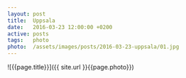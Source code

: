 ```yaml
---
layout: post
title:  Uppsala
date:   2016-03-23 12:00:00 +0200
active: posts
tags:   photo
photo:  /assets/images/posts/2016-03-23-uppsala/01.jpg
---
```


![{{page.title}}]({{ site.url }}{{page.photo}})
